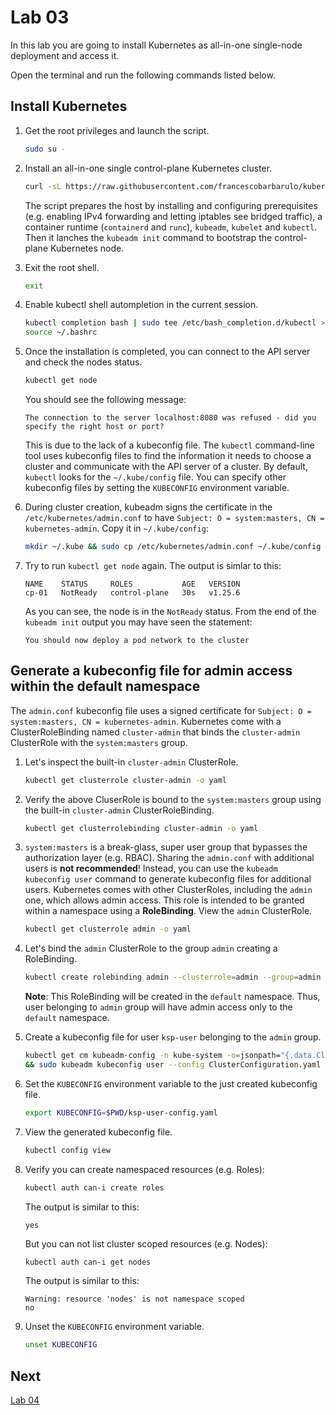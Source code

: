 # Lab 03

In this lab you are going to install Kubernetes as all-in-one single-node deployment and access it.

Open the terminal and run the following commands listed below.

## Install Kubernetes

1. Get the root privileges and launch the script.

    ```sh
    sudo su -
    ```

2. Install an all-in-one single control-plane Kubernetes cluster.
    ```sh
    curl -sL https://raw.githubusercontent.com/francescobarbarulo/kubernetes-starter-pack/main/scripts/k8s-no-cni-install.sh | sh
    ```

    The script prepares the host by installing and configuring prerequisites (e.g. enabling IPv4 forwarding and letting iptables see bridged traffic), a container runtime (`containerd` and `runc`), `kubeadm`, `kubelet` and `kubectl`.
    Then it lanches the `kubeadm init` command to bootstrap the control-plane Kubernetes node.

3. Exit the root shell.

    ```sh
    exit
    ```

4. Enable kubectl shell autompletion in the current session.

    ```sh
    kubectl completion bash | sudo tee /etc/bash_completion.d/kubectl > /dev/null
    source ~/.bashrc
    ```

5. Once the installation is completed, you can connect to the API server and check the nodes status.

    ```sh
    kubectl get node
    ```

    You should see the following message:

    ```plaintext
    The connection to the server localhost:8080 was refused - did you specify the right host or port?
    ```

    This is due to the lack of a kubeconfig file. The `kubectl` command-line tool uses kubeconfig files to find the information it needs to choose a cluster and communicate with the API server of a cluster.
    By default, `kubectl` looks for the `~/.kube/config` file. You can specify other kubeconfig files by setting the `KUBECONFIG` environment variable. 
    
6. During cluster creation, kubeadm signs the certificate in the `/etc/kubernetes/admin.conf` to have `Subject: O = system:masters, CN = kubernetes-admin`. Copy it in `~/.kube/config`:

    ```sh
    mkdir ~/.kube && sudo cp /etc/kubernetes/admin.conf ~/.kube/config && sudo chown $USER:$USER ~/.kube/config
    ```

7. Try to run `kubectl get node` again. The output is simlar to this:

    ```plaintext
    NAME    STATUS     ROLES           AGE   VERSION
    cp-01   NotReady   control-plane   30s   v1.25.6
    ```

    As you can see, the node is in the `NotReady` status. From the end of the `kubeadm init` output you may have seen the statement:

    ```plaintext
    You should now deploy a pod network to the cluster
    ```

## Generate a kubeconfig file for admin access within the default namespace

 The `admin.conf` kubeconfig file uses a signed certificate for `Subject: O = system:masters, CN = kubernetes-admin`. Kubernetes come with a ClusterRoleBinding named `cluster-admin` that binds the `cluster-admin` ClusterRole with the `system:masters` group. 

 1. Let's inspect the built-in `cluster-admin` ClusterRole.

    ```sh
    kubectl get clusterrole cluster-admin -o yaml
    ```

2. Verify the above CluserRole is bound to the `system:masters` group using the built-in `cluster-admin` ClusterRoleBinding.

    ```sh
    kubectl get clusterrolebinding cluster-admin -o yaml
    ```

 3. `system:masters` is a break-glass, super user group that bypasses the authorization layer (e.g. RBAC). Sharing the `admin.conf` with additional users is **not recommended**! Instead, you can use the `kubeadm kubeconfig user` command to generate kubeconfig files for additional users. Kubernetes comes with other ClusterRoles, including the `admin` one, which allows admin access. This role is intended to be granted within a namespace using a **RoleBinding**. View the `admin` ClusterRole.

    ```sh
    kubectl get clusterrole admin -o yaml
    ```
 
 4. Let's bind the `admin` ClusterRole to the group `admin` creating a RoleBinding.

    ```sh
    kubectl create rolebinding admin --clusterrole=admin --group=admin
    ```

    **Note**: This RoleBinding will be created in the `default` namespace. Thus, user belonging to `admin` group will have admin access only to the `default` namespace.

4. Create a kubeconfig file for user `ksp-user` belonging to the `admin` group.

    ```sh
    kubectl get cm kubeadm-config -n kube-system -o=jsonpath="{.data.ClusterConfiguration}" > ClusterConfiguration.yaml \
    && sudo kubeadm kubeconfig user --config ClusterConfiguration.yaml --org admin --client-name ksp-user > ksp-user-config.yaml
    ```

5. Set the `KUBECONFIG` environment variable to the just created kubeconfig file.

    ```sh
    export KUBECONFIG=$PWD/ksp-user-config.yaml
    ```

6. View the generated kubeconfig file.

    ```sh
    kubectl config view
    ```

7. Verify you can create namespaced resources (e.g. Roles):

    ```sh
    kubectl auth can-i create roles
    ```

    The output is similar to this:

    ```plaintext
    yes
    ```

    But you can not list cluster scoped resources (e.g. Nodes):

    ```sh
    kubectl auth can-i get nodes
    ```
  
    The output is similar to this:

    ```plaintext
    Warning: resource 'nodes' is not namespace scoped
    no
    ```

8. Unset the `KUBECONFIG` environment variable.

    ```sh
    unset KUBECONFIG
    ```

## Next

[Lab 04](./lab04.md)
